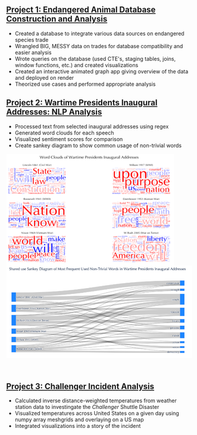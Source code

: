 ## [Project 1: Endangered Animal Database Construction and Analysis](https://github.com/thclough/endangered_db)
* Created a database to integrate various data sources on endangered species trade
* Wrangled BIG, MESSY data on trades for database compatibility and easier analysis
* Wrote queries on the database (used CTE's, staging tables, joins, window functions, etc.) and created visualizations
* Created an interactive animated graph app giving overview of the data and deployed on render
* Theorized use cases and performed appropriate analysis

## [Project 2: Wartime Presidents Inaugural Addresses: NLP Analysis](https://github.com/thclough/inaugural_address_analysis)
* Processed text from selected inaugural addresses using regex
* Generated word clouds for each speech
* Visualized sentiment scores for comparison
* Create sankey diagram to show common usage of non-trivial words

<img src="https://github.com/thclough/inaugural_address_analysis/blob/main/output/word_clouds.png" height=300 width=450 align="left"></img>
<p>
<img src="https://github.com/thclough/inaugural_address_analysis/blob/main/output/vocab_sankey.png" height=250 width=500"></img>
</p>

<br>

## [Project 3: Challenger Incident Analysis](https://github.com/thclough/challenger_incident_analysis)
* Calculated inverse distance-weighted temperatures from weather station data to investingate the *Challenger* Shuttle Disaster
* Visualized temperatures across United States on a given day using numpy array meshgrids and overlaying on a US map
* Integrated visualizations into a story of the incident
